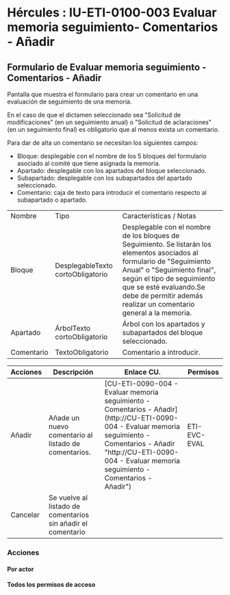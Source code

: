 # Hércules : IU\-ETI\-0100\-003 Evaluar memoria seguimiento\- Comentarios \- Añadir



## Formulario de Evaluar memoria seguimiento \- Comentarios \- Añadir

Pantalla que muestra el formulario para crear un comentario en una evaluación de seguimiento de una memoria.

En el caso de que el dictamen seleccionado sea "Solicitud de modificaciones" (en un seguimiento anual) o "Solicitud de aclaraciones"  (en un seguimiento final) es obligatorio que al menos exista un comentario.

Para dar de alta un comentario se necesitan los siguientes campos:

* Bloque: desplegable con el nombre de los 5 bloques del formulario asociado al comité que tiene asignada la memoria.
* Apartado: desplegable con los apartados del bloque seleccionado.
* Subapartado: desplegable con los subapartados del apartado seleccionado.
* Comentario: caja de texto para introducir el comentario respecto al subapartado o apartado.

  




|  | | |
| --- | --- | --- |
| Nombre | Tipo | Características / Notas |
| Bloque | DesplegableTexto cortoObligatorio | Desplegable con el nombre de los bloques de Seguimiento. Se listarán los elementos asociados al formulario de "Seguimiento Anual" o "Seguimiento final", según el tipo de seguimiento que se esté evaluando.Se debe de permitir además realizar un comentario general a la memoria. |
| Apartado | ÁrbolTexto cortoObligatorio | Árbol con los apartados y subapartados del bloque seleccionado. |
| Comentario | TextoObligatorio | Comentario a introducir. |



| Acciones | Descripción | Enlace CU. | Permisos |
| --- | --- | --- | --- |
| Añadir | Añade un nuevo comentario al listado de comentarios. | [CU\-ETI\-0090\-004 \- Evaluar memoria seguimiento \- Comentarios \- Añadir](http://CU-ETI-0090-004 - Evaluar memoria seguimiento - Comentarios - Añadir "http://CU-ETI-0090-004 - Evaluar memoria seguimiento - Comentarios - Añadir") | ETI\-EVC\-EVAL |
| Cancelar | Se vuelve al listado de comentarios sin añadir el comentario |  |  |

### Acciones

#### Por actor

#### Todos los permisos de acceso




